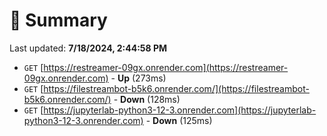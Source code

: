 # 📖 Summary
Last updated: **7/18/2024, 2:44:58 PM**

- `GET` [https://restreamer-09gx.onrender.com](https://restreamer-09gx.onrender.com) - **Up** (273ms)
- `GET` [https://filestreambot-b5k6.onrender.com/](https://filestreambot-b5k6.onrender.com/) - **Down** (128ms)
- `GET` [https://jupyterlab-python3-12-3.onrender.com](https://jupyterlab-python3-12-3.onrender.com) - **Down** (125ms)
